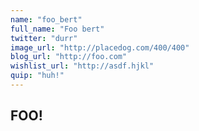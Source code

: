 ```yaml
---
name: "foo_bert"
full_name: "Foo bert"
twitter: "durr"
image_url: "http://placedog.com/400/400"
blog_url: "http://foo.com"
wishlist_url: "http://asdf.hjkl"
quip: "huh!"
---
```


## FOO!
